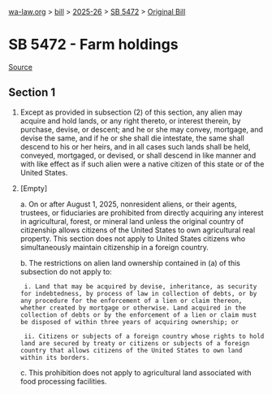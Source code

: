 [wa-law.org](/) > [bill](/bill/) > [2025-26](/bill/2025-26/) > [SB 5472](/bill/2025-26/sb/5472/) > [Original Bill](/bill/2025-26/sb/5472/1/)

# SB 5472 - Farm holdings

[Source](http://lawfilesext.leg.wa.gov/biennium/2025-26/Pdf/Bills/Senate%20Bills/5472.pdf)

## Section 1
1. Except as provided in subsection (2) of this section, any alien may acquire and hold lands, or any right thereto, or interest therein, by purchase, devise, or descent; and he or she may convey, mortgage, and devise the same, and if he or she shall die intestate, the same shall descend to his or her heirs, and in all cases such lands shall be held, conveyed, mortgaged, or devised, or shall descend in like manner and with like effect as if such alien were a native citizen of this state or of the United States.

2. [Empty]

    a. On or after August 1, 2025, nonresident aliens, or their agents, trustees, or fiduciaries are prohibited from directly acquiring any interest in agricultural, forest, or mineral land unless the original country of citizenship allows citizens of the United States to own agricultural real property. This section does not apply to United States citizens who simultaneously maintain citizenship in a foreign country.

    b. The restrictions on alien land ownership contained in (a) of this subsection do not apply to:

        i. Land that may be acquired by devise, inheritance, as security for indebtedness, by process of law in collection of debts, or by any procedure for the enforcement of a lien or claim thereon, whether created by mortgage or otherwise. Land acquired in the collection of debts or by the enforcement of a lien or claim must be disposed of within three years of acquiring ownership; or

        ii. Citizens or subjects of a foreign country whose rights to hold land are secured by treaty or citizens or subjects of a foreign country that allows citizens of the United States to own land within its borders.

    c. This prohibition does not apply to agricultural land associated with food processing facilities.
